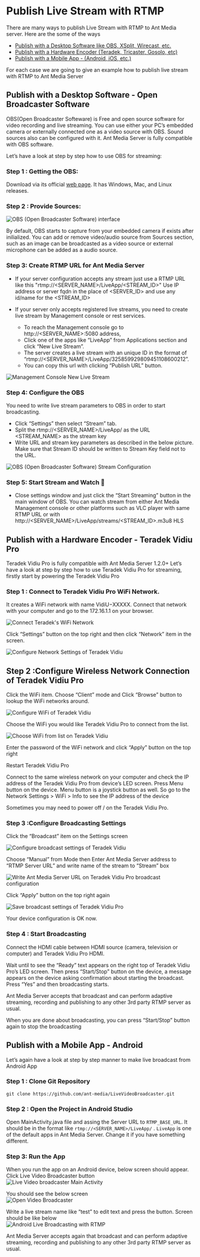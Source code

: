 # Publish Live Stream with RTMP

There are many ways to publish Live Stream with RTMP to Ant Media server. Here are the some of the ways

* <a href="#publish_with_desktop_software">Publish with a Desktop Software like OBS, XSplit, Wirecast, etc.</a> 
* <a href="#publish_with_hardware_encoder">Publish with a Hardware Encoder (Teradek, Tricaster, Gosolo, etc)</a>
* <a href="#publish_with_mobile_app">Publish with a Mobile App - (Android, iOS, etc.)</a>

For each case we are going to give an example how to publish live stream with RTMP to Ant Media Server

## <div id="publish_with_desktop_software">Publish with a Desktop Software - Open Broadcaster Software</div>

OBS(Open Broadcaster Softeware) is Free and open source software for video recording and live streaming.
You can use either your PC’s embedded camera or externally connected one as a video source with OBS. 
Sound sources also can be configured with it. Ant Media Server is fully compatible with OBS software.

Let’s have a look at step by step how to use OBS for streaming:
### Step 1 : Getting the OBS:

Download via its official [web page](https://obsproject.com/). It has Windows, Mac, and Linux releases.

### Step 2 : Provide Sources:

![OBS (Open Broadcaster Software) interface](https://ant-media.github.io/Ant-Media-Server/doc/images/obs_screenshot.jpg)

By default, OBS starts to capture from your embedded camera if exists after inilialized. 
You can add or remove video/audio source from Sources section, such as an image can be broadcasted as a video source or 
external microphone can be added as a audio source.

### Step 3: Create RTMP URL for Ant Media Server

* If your server configuration accepts any stream just use a RTMP URL like this "rtmp://<SERVER_NAME>/LiveApp/<STREAM_ID>"
Use IP address or server fqdn in the place of <SERVER_ID> and use any id/name for the <STREAM_ID>

* If your server only accepts registered live streams, you need to create live stream by Management console or rest services. 
    - To reach the Management console go to http://<SERVER_NAME>:5080 address,  
    - Click one of the apps like “LiveApp” from Applications section and click “New Live Stream”. 
    - The server creates a live stream with an unique ID in the format of “rtmp://<SERVER_NAME>/LiveApp/325859929809451108600212”.  
    - You can copy this url with clicking “Publish URL” button.

![Management Console New Live Stream](https://ant-media.github.io/Ant-Media-Server/doc/images/management_console_new_live_stream.png)

### Step 4: Configure the OBS

You need to write live stream parameters to OBS in order to start broadcasting. 
* Click “Settings” then select “Stream” tab. 
* Split the rtmp://<SERVER_NAME>/LiveApp/ as the URL <STREAM_NAME> as the stream key 
* Write URL and stream key parameters as described in the below picture. Make sure that Stream ID should be written to 
Stream Key field not to the URL.

![OBS (Open Broadcaster Software) Stream Configuration](https://ant-media.github.io/Ant-Media-Server/doc/images/OBS_Configuration.png)
 

### Step 5: Start Stream and Watch 🙂

* Close settings window and just click the “Start Streaming” button in the main window of OBS. 
You can watch stream from either Ant Media Management console or other platforms such as VLC player with same RTMP URL or with
http://<SERVER_NAME>/LiveApp/streams/<STREAM_ID>.m3u8 HLS

## <div id="publish_with_hardware_encoder">Publish with a Hardware Encoder - Teradek Vidiu Pro</div>

Teradek Vidiu Pro is fully compatible with Ant Media Server 1.2.0+ Let’s have a look at step by step how to use Teradek Vidiu Pro for streaming, firstly start by powering the Teradek Vidiu Pro

### Step 1 : Connect to Teradek Vidiu Pro WiFi Network. 
It creates a WiFi network with name VidiU−XXXXX. Connect that network with your computer and go to the 172.16.1.1 on your browser.

![Connect Teradek's WiFi Network](https://ant-media.github.io/Ant-Media-Server/doc/images/vidiu_pro_console.png)

Click “Settings” button on the top right and then click “Network” item in the screen.

![Configure Network Settings of Teradek Vidiu](https://ant-media.github.io/Ant-Media-Server/doc/images/configure_vidiu_network_button.png)

## Step 2 :Configure Wireless Network Connection of Teradek Vidiu Pro
Click the WiFi item. Choose “Client”  mode and Click “Browse” button to lookup the WiFi networks around.

![Configure WiFi of Teradek Vidiu](https://ant-media.github.io/Ant-Media-Server/doc/images/set_vidiu_pro_wifi_connectivity.png)

Choose the WiFi you would like Teradek Vidiu Pro to connect from the list.

![Choose WiFi from list on Teradek Vidiu](https://ant-media.github.io/Ant-Media-Server/doc/images/choose_wifi_for_vidiu_pro.png)

Enter the password of the WiFi network and click “Apply” button on the top right

Restart Teradek Vidiu Pro

Connect to the same wireless network on your computer and check the IP address of the Teradek Vidiu Pro from device’s LED screen.  Press Menu button on the device. Menu button is a joystick button as well. So go to the Network Settings > WiFi > Info to see the IP address of the device

Sometimes you may need to power off / on the Teradek Vidiu Pro.

### Step 3 :Configure Broadcasting Settings
Click the “Broadcast” item on the Settings screen

![Configure broadcast settings of Teradek Vidiu](https://ant-media.github.io/Ant-Media-Server/doc/images/configure_broadcasting_settings_vidiu_pro.png)

Choose “Manual” from Mode then Enter Ant Media Server address to “RTMP Server URL” and write name of the stream to “Stream” box

![Write Ant Media Server URL on Teradek Vidiu Pro broadcast configuration](https://ant-media.github.io/Ant-Media-Server/doc/images/write_ant_media_server_url_to_vidiu_pro.png)

Click “Apply” button on the top right again

![Save broadcast settings of Teradek Vidiu Pro](https://ant-media.github.io/Ant-Media-Server/doc/images/apply_settings_vidiu_pro.png)

Your device configuration is OK now.

### Step 4 : Start Broadcasting
Connect the HDMI cable between HDMI source (camera, television or computer) and Teradek Vidiu Pro HDMI.

Wait until to see the “Ready” text appears on the right top of Teradek Vidiu Pro’s LED screen. Then press “Start/Stop” button on the device, a message appears on the device asking confirmation about starting the broadcast. Press “Yes” and  then broadcasting starts.

Ant Media Server accepts that broadcast and can perform adaptive streaming, recording and publishing to any other 3rd party RTMP server as usual.

When you are done about broadcasting, you can press “Start/Stop” button again to stop the broadcasting

## <div id="publish_with_mobile_app">Publish with a Mobile App - Android </div>

Let’s again have a look at step by step manner to make live broadcast from Android App

### Step 1 : Clone Git Repository 

```
git clone https://github.com/ant-media/LiveVideoBroadcaster.git
```

### Step 2 : Open the Project in Android Studio

Open MainActivity.java file and assing the Server URL to `RTMP_BASE_URL`. It should be in the format like
 `rtmp://<SERVER_NAME>/LiveApp/` . `LiveApp` is one of the default apps in Ant Media Server. Change it if you have something different. 
 
### Step 3: Run the App
When you run the app on an Android device, below screen should appear. Click Live Video Broadcaster button
<br/>
![Live Video broadcaster Main Activity](https://ant-media.github.io/Ant-Media-Server/doc/images/android_live_broadcaster_main_activity.png)

You should see the below screen
<br/>
![Open Video Broadcaster](https://ant-media.github.io/Ant-Media-Server/doc/images/android_mobile_live_video_broadcaster.png)


Write a live stream name like “test” to edit text and press the button. Screen should be like below
<br/>
![Android Live Broadcasting with RTMP](https://ant-media.github.io/Ant-Media-Server/doc/images/android_mobile_broadcasting.png)


Ant Media Server accepts again that broadcast and can perform adaptive streaming, recording and publishing to any other 3rd party RTMP server as usual.





